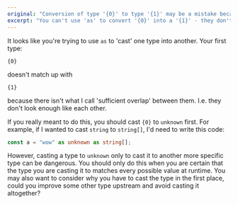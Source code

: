```yaml
---
original: "Conversion of type '{0}' to type '{1}' may be a mistake because neither type sufficiently overlaps with the other. If this was intentional, convert the expression to 'unknown' first."
excerpt: "You can't use 'as' to convert '{0}' into a '{1}' - they don't share enough in common."
---
```


It looks like you're trying to use `as` to 'cast' one type into another. Your first type:

```
{0}
```

doesn't match up with

```
{1}
```

because there isn't what I call 'sufficient overlap' between them. I.e. they don't look enough like each other.

If you really meant to do this, you should cast `{0}` to `unknown` first. For example, if I wanted to cast `string` to `string[]`, I'd need to write this code:

```ts twoslash
const a = "wow" as unknown as string[];
```

However, casting a type to `unknown` only to cast it to another more specific type can be dangerous. You should only do this when you are certain that the type you are casting it to matches every possible value at runtime. You may also want to consider why you have to cast the type in the first place, could you improve some other type upstream and avoid casting it altogether?
